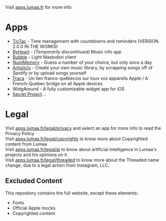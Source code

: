 Visit [apps.lumaa.fr](https://apps.lumaa.fr/) for more info

# Apps
- [TicTac](https://apps.lumaa.fr/app/tictac) - Time management with countdowns and reminders (VERSION 2.0.0 IN THE WORKS)
- [ByHeart](https://apps.lumaa.fr/app/byheart) - *(Temporarily discontinued)* Music info app
- [Bubble](https://apps.lumaa.fr/app/bubble) - Light Mastodon client 
- [NumMemory](https://apps.lumaa.fr/app/nummemory) - Guess a number of your choice, but only once a day
- [Artisticly](https://apps.lumaa.fr/app/artisticly) - Create your own music library, by scrapping songs off of Spotify or by upload songs yourself
- [Fraca](https://apps.lumaa.fr/app/fraca) - Un lien franco-québécois sur tous vos appareils Apple / A French-Quebec bridge on all Apple devices
- WidgAround - A fully customizable widget app for iOS
- [Secret Project](https://apps.lumaa.fr/app/secret)...

# Legal
Visit [apps.lumaa.fr/legal/privacy](https://apps.lumaa.fr/legal/privacy) and select an app for more info to read the Privacy Policy\
Visit [apps.lumaa.fr/legal/copyrights](https://apps.lumaa.fr/legal/copyrights) to know more about Copyrighted content from Lumaa\
Visit [apps.lumaa.fr/legal/ai](https://apps.lumaa.fr/legal/ai) to know about artificial intelligence in Lumaa's projects and his opinions on it\
Visit [apps.lumaa.fr/legal/threaded](https://apps.lumaa.fr/legal/threaded) to know more about the Threaded name change, due to a legal action from Instagram, LLC.

## Excluded Content
This repository contains the full website, except these elements:
- Fonts
- Official Apple mocks
- Copyrighted content
